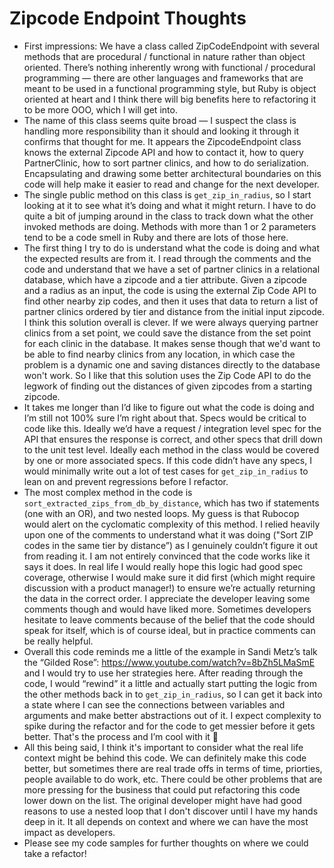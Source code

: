# Zipcode Endpoint Thoughts

* First impressions: We have a class called ZipCodeEndpoint with several methods that are procedural / functional in nature rather than object oriented. There’s nothing inherently wrong with functional / procedural programming — there are other languages and frameworks that are meant to be used in a functional programming style, but Ruby is object oriented at heart and I think there will big benefits here to refactoring it to be more OOO, which I will get into. 
* The name of this class seems quite broad — I suspect the class is handling more responsibility than it should and looking it through it confirms that thought for me. It appears the ZipcodeEndpoint class knows the external Zipcode API and how to contact it, how to query PartnerClinic, how to sort partner clinics, and how to do serialization. Encapsulating and drawing some better architectural boundaries on this code will help make it easier to read and change for the next developer. 
* The single public method on this class is `get_zip_in_radius`, so I start looking at it to see what it’s doing and what it might return. I have to do quite a bit of jumping around in the class to track down what the other invoked methods are doing. Methods with more than 1 or 2 parameters tend to be a code smell in Ruby and there are lots of those here. 
* The first thing I try to do is understand what the code is doing and what the expected results are from it. I read through the comments and the code and understand that we have a set of partner clinics in a relational database, which have a zipcode and a tier attribute. Given a zipcode and a radius as an input, the code is using the external Zip Code API to find other nearby zip codes, and then it uses that data to return a list of partner clinics ordered by tier and distance from the initial input zipcode. I think this solution overall is clever. If we were always querying partner clinics from a set point, we could save the distance from the set point for each clinic in the database. It makes sense though that we'd want to be able to find nearby clinics from any location, in which case the problem is a dynamic one and saving distances directly to the database won't work. So I like that this solution uses the Zip Code API to do the legwork of finding out the distances of given zipcodes from a starting zipcode. 
* It takes me longer than I’d like to figure out what the code is doing and I’m still not 100% sure I’m right about that. Specs would be critical to code like this. Ideally we’d have a request / integration level spec for the API that ensures the response is correct, and other specs that drill down to the unit test level. Ideally each method in the class would be covered by one or more associated specs. If this code didn’t have any specs, I would minimally write out a lot of test cases for `get_zip_in_radius` to lean on and prevent regressions before I refactor. 
* The most complex method in the code is `sort_extracted_zips_from_db_by_distance`, which has two if statements (one with an OR), and two nested loops. My guess is that Rubocop would alert on the cyclomatic complexity of this method. I relied heavily upon one of the comments to understand what it was doing ("Sort ZIP codes in the same tier by distance”) as I genuinely couldn’t figure it out from reading it. I am not entirely convinced that the code works like it says it does. In real life I would really hope this logic had good spec coverage, otherwise I would make sure it did first (which might require discussion with a product manager!) to ensure we’re actually returning the data in the correct order. I  appreciate the developer leaving some comments though and would have liked more. Sometimes developers hesitate to leave comments because of the belief that the code should speak for itself, which is of course ideal, but in practice comments can be really helpful.
* Overall this code reminds me a little of the example in Sandi Metz’s talk the “Gilded Rose”: https://www.youtube.com/watch?v=8bZh5LMaSmE and I would try to use her strategies here. After reading through the code, I would “rewind” it a little and actually start putting the logic from the other methods back in to `get_zip_in_radius`, so I can get it back into a state where I can see the connections between variables and arguments and make better abstractions out of it. I expect complexity to spike during the refactor and for the code to get messier before it gets better. That's the process and I’m cool with it 🙂 
* All this being said, I think it's important to consider what the real life context might be behind this code. We can definitely make this code better, but sometimes there are real trade offs in terms of time, priorties, people available to do work, etc. There could be other problems that are more pressing for the business that could put refactoring this code lower down on the list. The original developer might have had good reasons to use a nested loop that I don't discover until I have my hands deep in it. It all depends on context and where we can have the most impact as developers. 
* Please see my code samples for further thoughts on where we could take a refactor!
